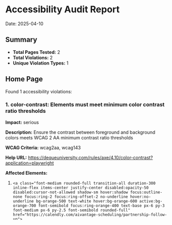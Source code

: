 # Accessibility Audit Report

Date: 2025-04-10

## Summary

- **Total Pages Tested:** 2
- **Total Violations:** 2
- **Unique Violation Types:** 1

## Home Page

Found 1 accessibility violations:

### 1. color-contrast: Elements must meet minimum color contrast ratio thresholds

**Impact:** serious

**Description:** Ensure the contrast between foreground and background colors meets WCAG 2 AA minimum contrast ratio thresholds

**WCAG Criteria:** wcag2aa, wcag143

**Help URL:** https://dequeuniversity.com/rules/axe/4.10/color-contrast?application=playwright

**Affected Elements:**

1. `<a class="font-medium rounded-full transition-all duration-300 inline-flex items-center justify-center disabled:opacity-50 disabled:cursor-not-allowed shadow-sm hover:shadow focus:outline-none focus:ring-2 focus:ring-offset-2 no-underline hover:no-underline bg-orange-500 text-white hover:bg-orange-600 active:bg-orange-700 font-semibold focus:ring-orange-400 text-base px-6 py-3 font-medium px-6 py-2.5 font-semibold rounded-full" href="https://calendly.com/aivantage-scheduling/partnership-follow-up">`
   - **Failure Summary:** Fix any of the following:
     Element has insufficient color contrast of 2.8 (foreground color: #ffffff, background color: #f97316, font size: 12.0pt (16px), font weight: normal). Expected contrast ratio of 4.5:1
   - **Target:** [".py-2\\.5"]

2. `<a class="font-medium rounded-full transition-all duration-300 inline-flex items-center justify-center disabled:opacity-50 disabled:cursor-not-allowed shadow-sm hover:shadow focus:outline-none focus:ring-2 focus:ring-offset-2 no-underline hover:no-underline bg-orange-500 text-white hover:bg-orange-600 active:bg-orange-700 font-semibold focus:ring-orange-400 text-base px-6 py-3 font-medium py-3 px-6 font-medium rounded-r-full rounded-l-none border-l-0" href="https://calendly.com/aivantage-scheduling/partnership-follow-up">`
   - **Failure Summary:** Fix any of the following:
     Element has insufficient color contrast of 2.8 (foreground color: #ffffff, background color: #f97316, font size: 12.0pt (16px), font weight: normal). Expected contrast ratio of 4.5:1
   - **Target:** [".rounded-r-full"]

## Use Cases Page

Found 1 accessibility violations:

### 1. color-contrast: Elements must meet minimum color contrast ratio thresholds

**Impact:** serious

**Description:** Ensure the contrast between foreground and background colors meets WCAG 2 AA minimum contrast ratio thresholds

**WCAG Criteria:** wcag2aa, wcag143

**Help URL:** https://dequeuniversity.com/rules/axe/4.10/color-contrast?application=playwright

**Affected Elements:**

1. `<a class="font-medium rounded-full transition-all duration-300 inline-flex items-center justify-center disabled:opacity-50 disabled:cursor-not-allowed shadow-sm hover:shadow focus:outline-none focus:ring-2 focus:ring-offset-2 no-underline hover:no-underline bg-orange-500 text-white hover:bg-orange-600 active:bg-orange-700 font-semibold focus:ring-orange-400 text-base px-6 py-3 font-medium px-6 py-2.5 font-semibold rounded-full" href="https://calendly.com/aivantage-scheduling/partnership-follow-up">`
   - **Failure Summary:** Fix any of the following:
     Element has insufficient color contrast of 2.8 (foreground color: #ffffff, background color: #f97316, font size: 12.0pt (16px), font weight: normal). Expected contrast ratio of 4.5:1
   - **Target:** [".py-2\\.5"]

## Recommendations

### High Priority

- Fix all critical and serious violations that affect keyboard navigation
- Ensure all images have appropriate alt text
- Fix form accessibility issues

### Medium Priority

- Address color contrast issues
- Improve focus indicators
- Fix ARIA attribute issues

### Low Priority

- Optimize heading hierarchy
- Add landmark regions
- Enhance semantic HTML

## Resources

- [WCAG 2.1 Guidelines](https://www.w3.org/TR/WCAG21/)
- [WebAIM Contrast Checker](https://webaim.org/resources/contrastchecker/)
- [axe-core Documentation](https://github.com/dequelabs/axe-core)
- [React Accessibility](https://reactjs.org/docs/accessibility.html)
- [Next.js Accessibility](https://nextjs.org/docs/advanced-features/accessibility)
